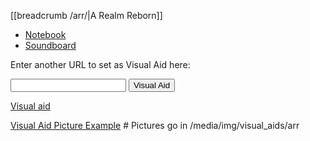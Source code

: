 [[breadcrumb /arr/|A Realm Reborn]]

<script type="module">
    import {init_links, init_visual_aid} from "/static/js/common/visual_aid_backend.js";
    init_links();
    init_visual_aid();
</script>

* [Notebook](Notebook)
* [Soundboard](Soundboard)

Enter another URL to set as Visual Aid here:

<input type="text" id="custom_visual_aid_url"> <button id="custom_visual_aid_button">Visual Aid</button>

[Visual aid](/visual_aid)

[Visual Aid Picture Example](^arr/VisualAidPicture.png)  # Pictures go in /media/img/visual_aids/arr
